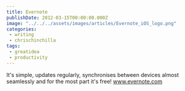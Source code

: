 ```yaml
---
title: Evernote
publishDate: 2012-03-15T00:00:00.000Z
image: "../../../assets/images/articles/Evernote_iOS_logo.png"
categories:
 - writing
 - chrischinchilla
tags:
 - greatidea
 - productivity
---
```


It's simple, updates regularly, synchronises between devices almost seamlessly and for the most part it's free! <a href="https://www.evernote.com" target="_blank">www.evernote.com</a>
